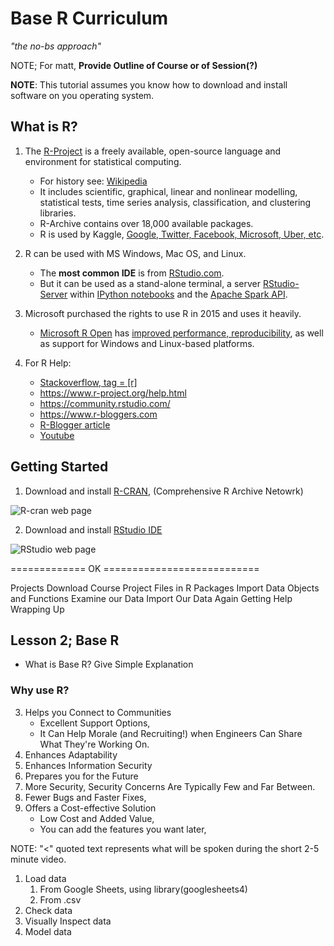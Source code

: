 # Base R Curriculum

*"the no-bs approach"*

NOTE; For matt, **Provide Outline of Course or of Session(?)**

**NOTE**: This tutorial assumes you know how to download and install software on you operating system.

## What is R?

1. The [R-Project](https://cran.r-project.org/index.html) is a freely available, open-source language and environment for statistical computing.  
   - For history see: [Wikipedia](https://en.wikipedia.org/wiki/R_(programming_language)) 
   - It includes scientific, graphical, linear and nonlinear modelling, statistical tests, time series analysis, classification, and clustering libraries. 
   - R-Archive contains over 18,000 available packages.
   - R is used by Kaggle, [Google, Twitter, Facebook, Microsoft, Uber, etc](https://www.listendata.com/2016/12/companies-using-r.html).

2. R can be used with MS Windows, Mac OS, and Linux.
   - The **most common IDE** is from [RStudio.com](https://www.rstudio.com/products/rstudio/download/).
   - But it can be used as a stand-alone terminal, a server [RStudio-Server](https://www.rstudio.com/products/rstudio/download-server/) within [IPython notebooks](https://jupyter.readthedocs.io/en/latest/install/kernels.html) and the [Apache Spark API](https://en.wikipedia.org/wiki/Apache_Spark).
   
3. Microsoft purchased the rights to use R in 2015 and uses it heavily.
   - [Microsoft R Open](https://mran.microsoft.com/open) has [improved performance, reproducibility](https://mran.microsoft.com/rro#intelmkl1), as well as support for Windows and Linux-based platforms.
 
4. For R Help:
   - [Stackoverflow, tag = [r]](https://stackoverflow.com/questions/tagged/r)
   - https://www.r-project.org/help.html
   - https://community.rstudio.com/
   - https://www.r-bloggers.com
   - [R-Blogger article](https://www.r-bloggers.com/2018/07/where-to-get-help-with-your-r-question/)
   - [Youtube](https://www.youtube.com/c/RStudioPBC/featured)

## Getting Started

1. Download and install [R-CRAN](https://cran.r-project.org/index.html), (Comprehensive R Archive Netowrk)

![R-cran web page](https://github.com/mccurcio/mcc-ds-material/blob/master/assets/R-CRAN.png)

2. Download and install [RStudio IDE](https://www.rstudio.com/products/rstudio/download/)

![RStudio web page](https://github.com/mccurcio/mcc-ds-material/blob/master/assets/RStudio.png)

============= OK ===========================


Projects
Download Course Project
Files in R
Packages
Import Data
Objects and Functions
Examine our Data
Import Our Data Again
Getting Help
Wrapping Up



## Lesson 2; Base R


- What is Base R? Give Simple Explanation

### Why use R?  

3. Helps you Connect to Communities  
    + Excellent Support Options,   
    + It Can Help Morale (and Recruiting!) when Engineers Can Share What They're Working On.  
6. Enhances Adaptability  
7. Enhances Information Security  
8. Prepares you for the Future  
9. More Security, Security Concerns Are Typically Few and Far Between.  
10. Fewer Bugs and Faster Fixes,   
14. Offers a Cost-effective Solution  
    + Low Cost and Added Value,   
    + You can add the features you want later,  
    
NOTE: "<" quoted text represents what will be spoken during the short 2-5 minute video.


1. Load data 
    1. From Google Sheets, using library(googlesheets4)
    2. From .csv
2. Check data
3. Visually Inspect data
4. Model data

